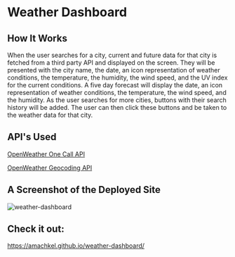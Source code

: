 # Weather Dashboard

## How It Works
When the user searches for a city, current and future data for that city is fetched from a third party API and displayed on the screen. They will be presented with the city name, the date, an icon representation of weather conditions, the temperature, the humidity, the wind speed, and the UV index for the current conditions. A five day forecast will display the date, an icon representation of weather conditions, the temperature, the wind speed, and the humidity. As the user searches for more cities, buttons with their search history will be added. The user can then click these buttons and be taken to the weather data for that city.

## API's Used
[OpenWeather One Call API](https://openweathermap.org/api/one-call-api) 

[OpenWeather Geocoding API](https://openweathermap.org/api/geocoding-api)

## A Screenshot of the Deployed Site


![weather-dashboard](https://user-images.githubusercontent.com/84882398/153681941-eaa77971-6f1e-40a5-a9e6-904cc6548405.png)


## Check it out:
https://amachkel.github.io/weather-dashboard/
